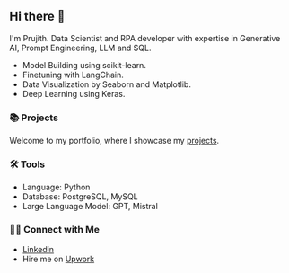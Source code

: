 ## Hi there 👋


I'm Prujith. Data Scientist and RPA developer with expertise in Generative AI, Prompt Engineering, LLM and SQL.

- Model Building using scikit-learn.
- Finetuning with LangChain.
- Data Visualization by Seaborn and Matplotlib.
- Deep Learning using Keras.

### 📚 Projects
Welcome to my portfolio, where I showcase my [projects](https://github.com/prujith/portfolio/blob/main/README.md).

### 🛠️ Tools
- Language: Python
- Database: PostgreSQL, MySQL
- Large Language Model: GPT, Mistral

### 👋🏻 Connect with Me
- [Linkedin](https://www.linkedin.com/in/prujith)
- Hire me on [Upwork](https://www.upwork.com/freelancers/~01c482cb81410abbe6)
